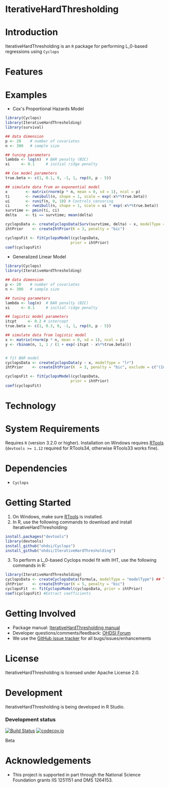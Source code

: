 IterativeHardThresholding
=======

<!--
[![CRAN_Status_Badge](http://www.r-pkg.org/badges/version/Cyclops)](https://CRAN.R-project.org/package=Cyclops)
-->

Introduction
============

IterativeHardThresholding is an `R` package for performing L_0-based regressions using `Cyclops`

Features
========

Examples
========
 * Cox's Proportional Hazards Model
 ```r
library(Cyclops)
library(IterativeHardThresholding)
library(survival)

## data dimension
p <- 20    # number of covariates
n <- 300   # sample size

## tuning parameters
lambda <- log(n)  # BAR penalty (BIC)
xi     <- 0.1     # initial ridge penalty

## Cox model parameters
true.beta <- c(1, 0.1, 0, -1, 1, rep(0, p - 5))

## simulate data from an exponential model
x        <- matrix(rnorm(p * n, mean = 0, sd = 1), ncol = p)
ti       <- rweibull(n, shape = 1, scale = exp(-x%*%true.beta))
ui       <- runif(n, 0, 10) # Controls censoring
ci       <- rweibull(n, shape = 1, scale = ui * exp(-x%*%true.beta))
survtime <- pmin(ti, ci)
delta    <- ti == survtime; mean(delta)

cyclopsData <- createCyclopsData(Surv(survtime, delta) ~ x, modelType = "cox")
ihtPrior    <- createIhtPrior(K = 3, penalty = "bic")

cyclopsFit <- fitCyclopsModel(cyclopsData,
                              prior = ihtPrior)
coef(cyclopsFit)
 ```

* Generalized Linear Model
 ```r
library(Cyclops)
library(IterativeHardThresholding)

## data dimension
p <- 20    # number of covariates
n <- 300   # sample size

## tuning parameters
lambda <- log(n)  # BAR penalty (BIC)
xi     <- 0.1     # initial ridge penalty

## logistic model parameters
itcpt     <- 0.2 # intercept
true.beta <- c(1, 0.3, 0, -1, 1, rep(0, p - 5))

## simulate data from logistic model
x <- matrix(rnorm(p * n, mean = 0, sd = 1), ncol = p)
y <- rbinom(n, 1, 1 / (1 + exp(-itcpt - x%*%true.beta)))


# fit BAR model
cyclopsData <- createCyclopsData(y ~ x, modelType = "lr")
ihtPrior    <- createIhtPrior(K  = 3, penalty = "bic", exclude = c("(Intercept)"))

cyclopsFit <- fitCyclopsModel(cyclopsData,
                              prior = ihtPrior)
coef(cyclopsFit)
 ```
Technology
============

System Requirements
===================
Requires `R` (version 3.2.0 or higher). Installation on Windows requires [RTools]( https://CRAN.R-project.org/bin/windows/Rtools/) (`devtools >= 1.12` required for RTools34, otherwise RTools33 works fine).

Dependencies
============
 * `Cyclops`

Getting Started
===============
1. On Windows, make sure [RTools](https://CRAN.R-project.org/bin/windows/Rtools/) is installed.
2. In R, use the following commands to download and install IterativeHardThresholding:

  ```r
  install.packages("devtools")
  library(devtools)
  install_github("ohdsi/Cyclops")
  install_github("ohdsi/IterativeHardThresholding")
  ```

3. To perform a L_0-based Cyclops model fit with IHT, use the following commands in R:

  ```r
  library(IterativeHardThresholding)
  cyclopsData <- createCyclopsData(formula, modelType = "modelType") ## TODO: Update
  ihtPrior    <- createIhtPrior(K = 5, penalty = "bic")
  cyclopsFit  <- fitCyclopsModel(cyclopsData, prior = ihtPrior)
  coef(cyclopsFit) #Extract coefficients
  ```

Getting Involved
================
* Package manual: [IterativeHardThresholding manual](https://raw.githubusercontent.com/OHDSI/IterativeHardThresholding/master/extras/IterativeHardThresholding.pdf)
* Developer questions/comments/feedback: <a href="http://forums.ohdsi.org/c/developers">OHDSI Forum</a>
* We use the <a href="../../issues">GitHub issue tracker</a> for all bugs/issues/enhancements

License
=======
IterativeHardThresholding is licensed under Apache License 2.0.

Development
===========
IterativeHardThresholding is being developed in R Studio.

### Development status

[![Build Status](https://travis-ci.org/OHDSI/IterativeHardThresholding.svg?branch=master)](https://travis-ci.org/OHDSI/IterativeHardThresholding)
[![codecov.io](https://codecov.io/github/OHDSI/IterativeHardThresholding/coverage.svg?branch=master)](https://codecov.io/github/OHDSI/IterativeHardThresholding?branch=master)

Beta

Acknowledgements
================
- This project is supported in part through the National Science Foundation grants IIS 1251151 and DMS 1264153.


